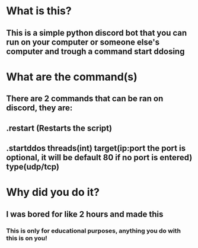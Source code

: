 # What is this?
## This is a simple python discord bot that you can run on your computer or someone else's computer and trough a command start ddosing
# What are the command(s)
## There are 2 commands that can be ran on discord, they are:
## .restart (Restarts the script)
## .startddos threads(int) target(ip:port the port is optional, it will be default 80 if no port is entered) type(udp/tcp)
# Why did you do it?
## I was bored for like 2 hours and made this
### This is only for educational purposes, anything you do with this is on you!
